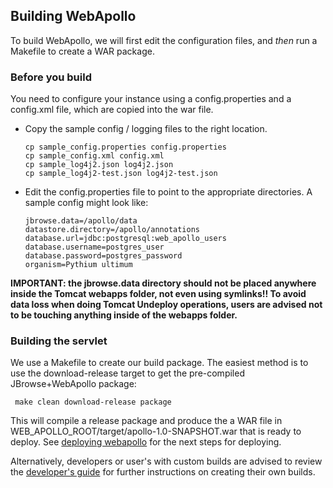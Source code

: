 Building WebApollo
--------------------

To build WebApollo, we will first edit the configuration files, and *then* run a Makefile to create a WAR package.

### Before you build

You need to configure your instance using a config.properties and a
config.xml file, which are copied into the war file.

-   Copy the sample config / logging files to the right location.

    ```
    cp sample_config.properties config.properties
    cp sample_config.xml config.xml
    cp sample_log4j2.json log4j2.json
    cp sample_log4j2-test.json log4j2-test.json
    ```

-   Edit the config.properties file to point to the appropriate directories. A sample config might look like:

    ```
    jbrowse.data=/apollo/data
    datastore.directory=/apollo/annotations
    database.url=jdbc:postgresql:web_apollo_users
    database.username=postgres_user
    database.password=postgres_password
    organism=Pythium ultimum
    ```

**IMPORTANT: the jbrowse.data directory should not be placed
anywhere inside the Tomcat webapps folder, not even using
symlinks!! To avoid data loss when doing Tomcat Undeploy operations,
users are advised not to be touching anything inside of the webapps
folder.**

### Building the servlet

We use a Makefile to create our build package. The easiest method is to use the
download-release target to get the pre-compiled JBrowse+WebApollo package:

     make clean download-release package

This will compile a release package and produce the a WAR file in WEB_APOLLO_ROOT/target/apollo-1.0-SNAPSHOT.war that is ready to deploy. See [deploying webapollo](Deploy.md) for the next steps for deploying.

Alternatively, developers or user's with custom builds are advised to review the [developer's guide](Developer.md) for further instructions on creating their own builds.
